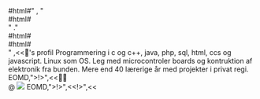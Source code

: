 <?php return ["<!<div class='auto80'>#html#</div>"
    , "<!<div class='flex'><div class='about'>#html#</div>"
     ."<div class='colright'>#html#</div></div><div class='hocus'>#html#</div>"
    ,<<<EOMD

![floatleft-00-15-15]($imgPath/b128x150.png)
## Webmaster <abbr title="Benny Andersen">🤖's</abbr> profil


Programmering i c og c++, java, php, sql, html, ccs og javascript. Linux som OS. 
Leg med microcontroler boards og kontruktion af elektronik fra bunden. 

Mere end 40 lærerige år med projekter i privat regi.

EOMD,">!>",<<<EOMD
<abbr title="Benny Andersen">👨‍💻</abbr>
<div class='mailPic'></div>
<span class='mail'>@</span>
<span class='github'><a href='https://github.com/bvirk'><img src='$imgPath/github32.png'></a></span>


EOMD,">!>",<<<EOMD
## [Den personlige computer](../docs/index)
EOMD,">!>",<<<EOMD

Betegnelsen rammer den rolle digitalteknik får på individuel plan - og dog - med rollens stigende betydning sker der det at bevistheden om hvad der ligger bag, minimeres. 
EOMD];
